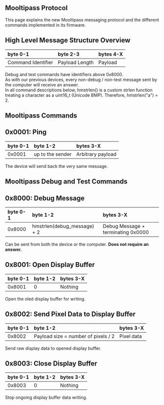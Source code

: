 ## [](#header-1) Mooltipass Protocol
This page explains the new Mooltipass messaging protocol and the different commands implemented in its firmware.
   
## [](#header-2) High Level Message Structure Overview

| byte 0-1           | byte 2-3       | bytes 4-X |
|:-------------------|:---------------|:----------|
| Command Identifier | Payload Length | Payload   |
   
Debug and test commands have identifiers above 0x8000.  
As with our previous devices, every non-debug / non-test message sent by the computer will receive an answer.  
In all command descriptions below, hmstrlen() is a custom strlen function treating a character as a uint16_t (Unicode BMP). Therefore, hmstrlen("a") = 2.  
  
## [](#header-2) Mooltipass Commands

0x0001: Ping
------------

| byte 0-1 | byte 1-2         | bytes 3-X         |
|:---------|:-----------------|:------------------|
| 0x0001   | up to the sender | Arbitrary payload |

The device will send back the very same message.

  
## [](#header-2) Mooltipass Debug and Test Commands

0x8000: Debug Message
-------------------

| byte 0-1 | byte 1-2                    | bytes 3-X                          |
|:---------|:----------------------------|:-----------------------------------|
| 0x8000   | hmstrlen(debug_message) + 2 | Debug Message + terminating 0x0000 |

Can be sent from both the device or the computer. **Does not require an answer.** 


0x8001: Open Display Buffer
---------------------------

| byte 0-1 | byte 1-2                    | bytes 3-X                          |
|:---------|:----------------------------|:-----------------------------------|
| 0x8001   | 0 | Nothing |

Open the oled display buffer for writing.



0x8002: Send Pixel Data to Display Buffer
---------------------------

| byte 0-1 | byte 1-2                    | bytes 3-X                          |
|:---------|:----------------------------|:-----------------------------------|
| 0x8002   | Payload size = number of pixels / 2 | Pixel data |

Send raw display data to opened display buffer.



0x8003: Close Display Buffer
---------------------------

| byte 0-1 | byte 1-2                    | bytes 3-X                          |
|:---------|:----------------------------|:-----------------------------------|
| 0x8003   | 0 | Nothing |

Stop ongoing display buffer data writing.

